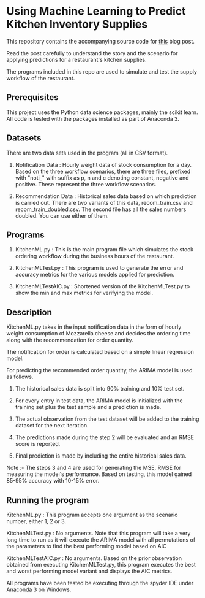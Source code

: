 # Using Machine Learning to Predict Kitchen Inventory Supplies

This repository contains the accompanying source code for [this](http://radiostud.io/applying-ai-food-industry-to-streamline-supply-chain-workflow/) blog post.

Read the post carefully to understand the story and the scenario for applying predictions for a restaurant's kitchen supplies.

The programs included in this repo are used to simulate and test the supply workflow of the restaurant. 

## Prerequisites

This project uses the Python data science packages, mainly the scikit learn. All code is tested with the packages installed as part of Anaconda 3.

## Datasets

There are two data sets used in the program (all in CSV format).

1. Notification Data : Hourly weight data of stock consumption for a day. Based on the three workflow scenarios, there are three files, prefixed with "noti_"  with suffix as p, n and c denoting constant, negative and positive. These represent the three workflow scenarios. 

2. Recommendation Data : Historical sales data based on which prediction is carried out. There are two variants of this data, recom_train.csv and recom_train_doubled.csv. The second file has all the sales numbers doubled. You can use either of them. 

## Programs

1. KitchenML.py : This is the main program file which simulates the stock ordering workflow during the business hours of the restaurant.

2. KitchenMLTest.py : This program is used to generate the error and accuracy metrics for the various models applied for prediction.

3. KitchenMLTestAIC.py : Shortened version of the KitchenMLTest.py to show the min and max metrics for verifying the model. 

## Description

KitchenML.py takes in the input notification data in the form of hourly weight consumption of Mozzarella cheese and decides the ordering time along with the recommendation for order quantity.

The notification for order is calculated based on a simple linear regression model.

For predicting the recommended order quantity, the ARIMA model is used as follows.

1. The historical sales data is split into 90% training and 10% test set. 

2. For every entry in test data, the ARIMA model is initialized with the training set plus the test sample and a prediction is made.

3. The actual observation from the test dataset will be added to the training dataset for the next iteration.

4. The predictions made during the step 2 will be evaluated and an RMSE score is reported.

5. Final prediction is made by including the entire historical sales data.

Note :- The steps 3  and 4 are used for generating the MSE, RMSE for measuring the model's performance. Based on testing, this model gained 85-95% accuracy with 10-15% error.

## Running the program

KitchenML.py : This program accepts one argument as the scenario number, either 1, 2 or 3.

KitchenMLTest.py : No arguments. Note that this program will take a very long time to run as it will execute the ARIMA model with all permutations of the parameters to find the best performing model based on AIC

KitchenMLTestAIC.py : No arguments. Based on the prior observation obtained from executing KitchenMLTest.py, this program executes the best and worst performing model variant and displays the AIC metrics.

All programs have been tested be executing through the spyder IDE under Anaconda 3 on Windows.

